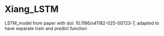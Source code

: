 # Xiang_LSTM
LSTM_model from paper with doi: 10.1186/s41182-025-00723-7, adapted to have separate train and predict function
